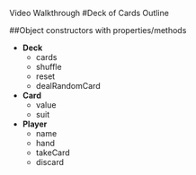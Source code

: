 
Video Walkthrough
#Deck of Cards Outline

##Object constructors with properties/methods

+ **Deck**
  + cards
  + shuffle
  + reset
  + dealRandomCard
+ **Card**
  + value
  + suit
+ **Player**
  + name
  + hand
  + takeCard
  + discard
